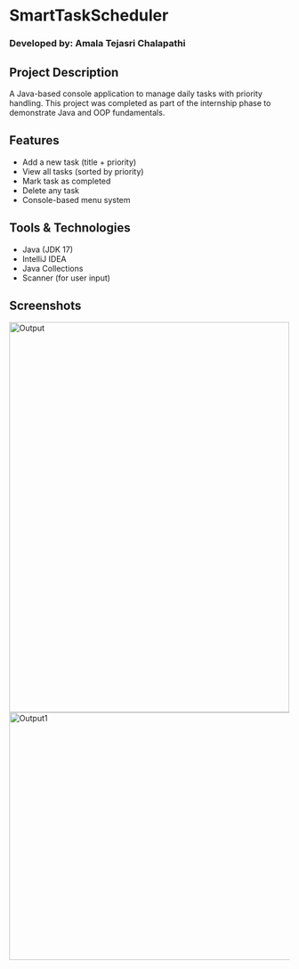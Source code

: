 # SmartTaskScheduler

###  Developed by: Amala Tejasri Chalapathi

##  Project Description
A Java-based console application to manage daily tasks with priority handling. This project was completed as part of the internship phase to demonstrate Java and OOP fundamentals.

## Features
- Add a new task (title + priority)
- View all tasks (sorted by priority)
- Mark task as completed
- Delete any task
- Console-based menu system

## Tools & Technologies
- Java (JDK 17)
- IntelliJ IDEA
- Java Collections
- Scanner (for user input)

## Screenshots
<img width="503" height="701" alt="Output" src="https://github.com/user-attachments/assets/8f344a48-06dc-46c0-8703-2eca33883299" />

<img width="556" height="445" alt="Output1" src="https://github.com/user-attachments/assets/0d18b0d2-2f5e-4037-9d00-fc683adf262b" />
